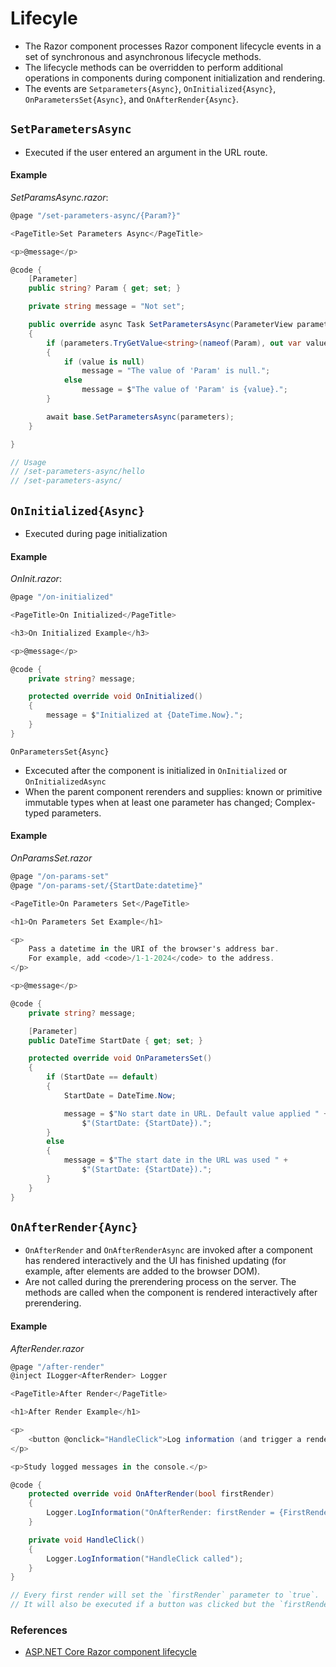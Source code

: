 # Lifecyle
- The Razor component processes Razor component lifecycle events in a set of synchronous and asynchronous lifecycle methods.
- The lifecycle methods can be overridden to perform additional operations in components during component initialization and rendering.
- The events are `Setparameters{Async}`, `OnInitialized{Async}`, `OnParametersSet{Async}`, and `OnAfterRender{Async}`.

## `SetParametersAsync`
- Executed if the user entered an argument in the URL route. 

#### Example

_SetParamsAsync.razor_:
```C#
@page "/set-parameters-async/{Param?}"

<PageTitle>Set Parameters Async</PageTitle>

<p>@message</p>

@code {
    [Parameter]
    public string? Param { get; set; }

    private string message = "Not set";

    public override async Task SetParametersAsync(ParameterView parameters)
    {
        if (parameters.TryGetValue<string>(nameof(Param), out var value))
        {
            if (value is null)
                message = "The value of 'Param' is null.";
            else
                message = $"The value of 'Param' is {value}.";
        }

        await base.SetParametersAsync(parameters);
    }

}

// Usage
// /set-parameters-async/hello
// /set-parameters-async/
```

## `OnInitialized{Async}`
- Executed during page initialization

#### Example

_OnInit.razor_:
```c#
@page "/on-initialized"

<PageTitle>On Initialized</PageTitle>

<h3>On Initialized Example</h3>

<p>@message</p>

@code {
    private string? message;

    protected override void OnInitialized()
    {
        message = $"Initialized at {DateTime.Now}.";
    }
}
```

`OnParametersSet{Async}`
- Excecuted after the component is initialized in `OnInitialized` or `OnInitializedAsync`
- When the parent component rerenders and supplies: known or primitive immutable types when at least one parameter has changed; Complex-typed parameters.

#### Example

_OnParamsSet.razor_
```c#
@page "/on-params-set"
@page "/on-params-set/{StartDate:datetime}"

<PageTitle>On Parameters Set</PageTitle>

<h1>On Parameters Set Example</h1>

<p>
    Pass a datetime in the URI of the browser's address bar. 
    For example, add <code>/1-1-2024</code> to the address.
</p>

<p>@message</p>

@code {
    private string? message;

    [Parameter]
    public DateTime StartDate { get; set; }

    protected override void OnParametersSet()
    {
        if (StartDate == default)
        {
            StartDate = DateTime.Now;

            message = $"No start date in URL. Default value applied " +
                $"(StartDate: {StartDate}).";
        }
        else
        {
            message = $"The start date in the URL was used " +
                $"(StartDate: {StartDate}).";
        }
    }
}
```

## `OnAfterRender{Aync}`
- `OnAfterRender` and `OnAfterRenderAsync` are invoked after a component has rendered interactively and the UI has finished updating (for example, after elements are added to the browser DOM).
- Are not called during the prerendering process on the server. The methods are called when the component is rendered interactively after prerendering. 

#### Example

_AfterRender.razor_
```c#
@page "/after-render"
@inject ILogger<AfterRender> Logger 

<PageTitle>After Render</PageTitle>

<h1>After Render Example</h1>

<p>
    <button @onclick="HandleClick">Log information (and trigger a render)</button>
</p>

<p>Study logged messages in the console.</p>

@code {
    protected override void OnAfterRender(bool firstRender)
    {
        Logger.LogInformation("OnAfterRender: firstRender = {FirstRender}", firstRender);
    }

    private void HandleClick()
    {
        Logger.LogInformation("HandleClick called");
    }
}

// Every first render will set the `firstRender` parameter to `true`.
// It will also be executed if a button was clicked but the `firstRender` parameter will be set to `false`.
```


### References
- [ASP.NET Core Razor component lifecycle](https://learn.microsoft.com/en-us/aspnet/core/blazor/components/lifecycle?view=aspnetcore-8.0)